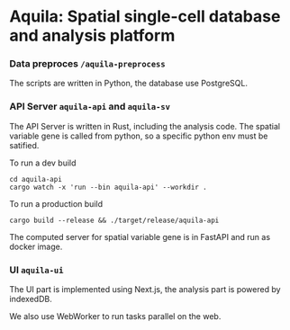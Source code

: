 # Aquila: Spatial single-cell database and analysis platform

### Data preproces `/aquila-preprocess`

The scripts are written in Python, the database use PostgreSQL.

### API Server `aquila-api` and `aquila-sv`

The API Server is written in Rust, including the analysis code. The spatial variable gene is called from python, so a specific python env must be satified.

To run a dev build
```shell
cd aquila-api
cargo watch -x 'run --bin aquila-api' --workdir .
```

To run a production build
```shell
cargo build --release && ./target/release/aquila-api
```

The computed server for spatial variable gene is in FastAPI and run as docker image.


### UI `aquila-ui`

The UI part is implemented using Next.js, the analysis part is powered by indexedDB.

We also use WebWorker to run tasks parallel on the web.

